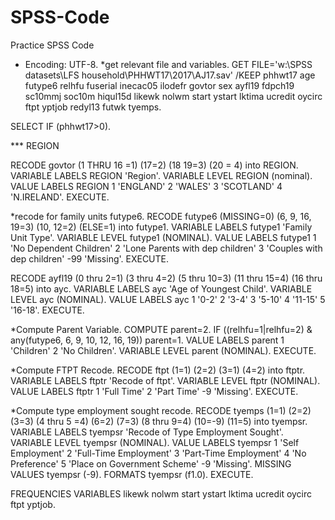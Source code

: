 # SPSS-Code
Practice SPSS Code

* Encoding: UTF-8.
*get relevant file and variables. 
GET FILE='w:\SPSS datasets\LFS household\PHHWT17\2017\AJ17.sav'
/KEEP phhwt17 age futype6 relhfu fuserial inecac05 ilodefr govtor sex ayfl19 fdpch19 sc10mmj soc10m hiqul15d likewk nolwm start ystart lktima ucredit oycirc ftpt yptjob redyl13 futwk tyemps.

SELECT IF (phhwt17>0).

*** REGION

RECODE govtor (1 THRU 16 =1) (17=2) (18 19=3) (20 = 4) into REGION.
VARIABLE LABELS REGION 'Region'.
VARIABLE LEVEL REGION (nominal).
VALUE LABELS REGION 1 'ENGLAND' 2 'WALES' 3 'SCOTLAND' 4 'N.IRELAND'. 
EXECUTE.

*recode for family units futype6.
RECODE futype6 (MISSING=0) (6, 9, 16, 19=3) (10, 12=2) (ELSE=1)  into futype1.
VARIABLE LABELS futype1 'Family Unit Type'.
VARIABLE LEVEL futype1 (NOMINAL).
VALUE LABELS futype1
1 'No Dependent Children'
2 'Lone Parents with dep children'
3 'Couples with dep children'
-99 'Missing'.
EXECUTE. 

RECODE ayfl19 (0 thru 2=1) (3 thru 4=2) (5 thru 10=3) (11 thru 15=4) (16 thru 18=5) into ayc.
VARIABLE LABELS ayc 'Age of Youngest Child'.
VARIABLE LEVEL ayc (NOMINAL).
VALUE LABELS ayc 
1 '0-2'
2 '3-4'
3 '5-10'
4 '11-15'
5 '16-18'.
EXECUTE. 

*Compute Parent Variable. 
COMPUTE parent=2.
IF ((relhfu=1|relhfu=2) & any(futype6, 6, 9, 10, 12, 16, 19)) parent=1.
VALUE LABELS parent 1 'Children' 2 'No Children'.
VARIABLE LEVEL parent (NOMINAL). 
EXECUTE.

*Compute FTPT Recode.
RECODE ftpt (1=1) (2=2) (3=1) (4=2) into ftptr.
VARIABLE LABELS ftptr 'Recode of ftpt'.
VARIABLE LEVEL ftptr (NOMINAL).
VALUE LABELS ftptr 
1 'Full Time'
2 'Part Time'
-9 'Missing'.
EXECUTE. 

*Compute type employment sought recode.
RECODE tyemps (1=1) (2=2) (3=3) (4 thru 5 =4) (6=2) (7=3) (8 thru 9=4) (10=-9) (11=5) into tyempsr.
VARIABLE LABELS tyempsr 'Recode of Type Employment Sought'.
VARIABLE LEVEL tyempsr (NOMINAL).
VALUE LABELS tyempsr 
1 'Self Employment'
2 'Full-Time Employment'
3 'Part-Time Employment'
4 'No Preference'
5 'Place on Government Scheme'
-9 'Missing'.
MISSING VALUES tyempsr (-9).
FORMATS tyempsr (f1.0).
EXECUTE. 

FREQUENCIES VARIABLES likewk nolwm start ystart lktima ucredit oycirc ftpt yptjob. 

